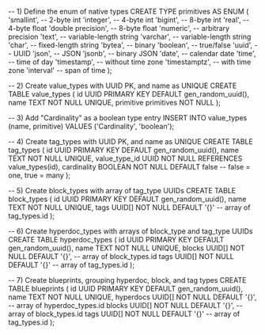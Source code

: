 -- 1) Define the enum of native types
CREATE TYPE primitives AS ENUM (
  'smallint',         -- 2-byte int
  'integer',          -- 4-byte int
  'bigint',           -- 8-byte int
  'real',             -- 4-byte float
  'double precision', -- 8-byte float
  'numeric',          -- arbitrary precision
  'text',             -- variable-length string
  'varchar',          -- variable-length string
  'char',             -- fixed-length string
  'bytea',            -- binary
  'boolean',          -- true/false
  'uuid',             -- UUID
  'json',             -- JSON
  'jsonb',            -- binary JSON
  'date',             -- calendar date
  'time',             -- time of day
  'timestamp',        -- without time zone
  'timestamptz',      -- with time zone
  'interval'          -- span of time
);

-- 2) Create value_types with UUID PK, and name as UNIQUE
CREATE TABLE value_types (
  id        UUID        PRIMARY KEY DEFAULT gen_random_uuid(),
  name      TEXT        NOT NULL UNIQUE,
  primitive primitives  NOT NULL
);

-- 3) Add "Cardinality" as a boolean type entry
INSERT INTO value_types (name, primitive)
VALUES ('Cardinality', 'boolean');

-- 4) Create tag_types with UUID PK, and name as UNIQUE
CREATE TABLE tag_types (
  id             UUID     PRIMARY KEY DEFAULT gen_random_uuid(),
  name           TEXT     NOT NULL UNIQUE,
  value_type_id  UUID     NOT NULL REFERENCES value_types(id),
  cardinality    BOOLEAN  NOT NULL DEFAULT false  -- false = one, true = many
);

-- 5) Create block_types with array of tag_type UUIDs
CREATE TABLE block_types (
  id   UUID     PRIMARY KEY DEFAULT gen_random_uuid(),
  name TEXT     NOT NULL UNIQUE,
  tags UUID[]   NOT NULL DEFAULT '{}'  -- array of tag_types.id
);

-- 6) Create hyperdoc_types with arrays of block_type and tag_type UUIDs
CREATE TABLE hyperdoc_types (
  id     UUID     PRIMARY KEY DEFAULT gen_random_uuid(),
  name   TEXT     NOT NULL UNIQUE,
  blocks UUID[]   NOT NULL DEFAULT '{}',  -- array of block_types.id
  tags   UUID[]   NOT NULL DEFAULT '{}'   -- array of tag_types.id
);

-- 7) Create blueprints, grouping hyperdoc, block, and tag types
CREATE TABLE blueprints (
  id        UUID     PRIMARY KEY DEFAULT gen_random_uuid(),
  name      TEXT     NOT NULL UNIQUE,
  hyperdocs UUID[]   NOT NULL DEFAULT '{}',  -- array of hyperdoc_types.id
  blocks    UUID[]   NOT NULL DEFAULT '{}',  -- array of block_types.id
  tags      UUID[]   NOT NULL DEFAULT '{}'   -- array of tag_types.id
);


